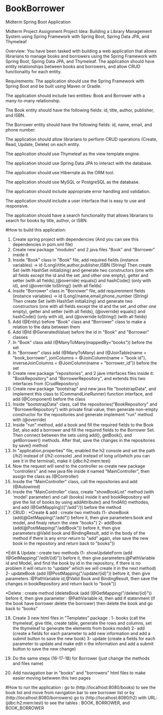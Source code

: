 # BookBorrower
Midterm Spring Boot Application

Midterm Project Assignment
Project Idea:
Building a Library Management System using Spring Framework with Spring Boot, Spring Data JPA, and Thymeleaf

Overview:
You have been tasked with building a web application that allows librarians to manage books and borrowers using the Spring Framework with Spring Boot, Spring Data JPA, and Thymeleaf. The application should have entity relationships between books and borrowers, and allow CRUD functionality for each entity.

Requirements:
The application should use the Spring Framework with Spring Boot and be built using Maven or Gradle. 

The application should include two entities: Book and Borrower with a many-to-many relationship. 

The Book entity should have the following fields: id, title, author, publisher, and ISBN. 

The Borrower entity should have the following fields: id, name, email, and phone number. 

The application should allow librarians to perform CRUD operations (Create, Read, Update, Delete) on each entity. 

The application should use Thymeleaf as the view template engine. 

The application should use Spring Data JPA to interact with the database. 

The application should use Hibernate as the ORM tool. 

The application should use MySQL or PostgreSQL as the database. 

The application should include appropriate error handling and validation. 

The application should include a user interface that is easy to use and responsive. 

The application should have a search functionality that allows librarians to search for books by title, author, or ISBN. 



#How to build this application:
1) Create spring project with dependencies (And you can see this dependencies in pom.xml file)
2) Create new package "modules" and 2 java files "Book" and "Borrower" inside it 
3) Inside "Book" class in "Book" file, add required fields (instance variables) -> id (Long)/title,author,publisher,ISBN (String) 
Then create Set<Borrower> (with HashSet initializing) and generate two constructors (one with all fields except the id and the set ,and other one empty), getter and setter (with all fields),(@override) equals() and hashCode() (only with id), and (@override toString() (with all fields)
4) Inside "Borrower" class in "Borrower" file, add requirenment fields (instance variables) -> id (Long)/name,email,phone_number (String)
Then create Set<Book> (with HashSet initializing) and generate two constructors (one with all fields except the id and the set ,and other one empty), getter and setter (with all fields), (@override) equals() and hashCode() (only with id), and (@override toString() (with all fields)
5) Add (@Entity) before "Book" class and "Borrower" class to make a relation to the data between them
6) Add (@Id @GeneratedValue) before the id in "Book" and "Borrower" classes 
7) In "Book" class add (@ManyToMany(mappedBy="books")) before the set
8) In "Borrower" class add (@ManyToMany) and (@JoinTable(name = "book_borrower", joinColumns = @JoinColumn(name = "book id"), inverseJoinColumns = @JoinColumn(name = "borrower_id")) before the set
9) Create new package "repositories", and 2 jave interfaces files inside it: "BookRepository" and "BorrowerRepository", and extends this two interfaces from (CrudRepository)
10) Create new package "bootstrap" and new java file "bootstrapData", and implement this class to (CommandLineRunner) function interface, and add (@Component) before the class
11) Inside "bootstrapData" class, call the repositories("BookRepository" and "BorrowerRepository") with private final value, then generate non-empty constructor for the repositories and generate implement "run" method with (@override) 
12) Inside "run" method, add a book and fill the required fields to the Book Set, also add a borrower and fill the required fields to the Borrower Set. Then connect between the sets using add(), getBook(), and getBorrower() methods. After that, save the changes in the repositories by save() method 
13) In "application.properties" file, enabled the h2 console and set the path (/h2) instead of (/h2-console) ,and instead of long url(which you can see it in the terminal), make it (jdbc:h2:mem:test) 
14) Now the request will send to the controller so create new package "controllers" and new java file inside it named "MainController", then assign the class as (@Controller)
15) Inside the "MainController" class, call the repositories and add (@Autowired) 
16) Inside the "MainController" class, create "showBookList" method (with 'model' parameter) and call (books) inside it and bookRepository will give the list of books by using addAttribute() and findAll() methodes, and add (@GetMapping)({"/add"/}) before the method 
17) CRUD : 
 *Create & add : create two methods (1- showBook (add(@GetMapping("/add")) before it, then give parameters:book and model, and finaly return the view "books")
                                     2- addBook (add(@PostMapping("/addBook")) before it, then give parameters:@Valid book and BindingResult, add in the body of the                                         method if there is any error return to "add" again, else save the new book in the repository and return back to "books"))

 *Edit & Update : create two methods (1- showUpdateForm (add (@GetMapping("/edit/{id}")) before it, then give parameters:@PathVariable id and Model, and find the book                                       by id in the repository, if there is no problem it will return to "update" which we will create it in the next method)
                                     2- updateBook (add (@PostMapping("/update/{id}")) before it, then give parameters :@PathVariable id,@Valid Book and BindingResult,                                      then save the changes in bookRepository and return back to "book"))
                                     
 *Delete : create method (deleteBook (add (@GetMapping("/delete/{id}")) before it, then give parameter : @PathVariable id, then add if statenment (if the book have borrower delete the borrower) then delete the book and go back to "books"
                                     
18) Create 3 new html files in "Templates" package : 1- books (call the thymeleaf, give title, create table, generate the rows and columns, set the thymeleaf to                                                            generate the elements from books model)
                                                     2- add (create a fields for each parameter to add new information and add a submit button to save the new book)
                                                     3- update (create a fields for each parameter to update and make edit n the information and add a submit button to                                                      save the new change)
                                                    
19) Do the same steps (16-17-18) for Borrower (just change the methods and files name)
20) Add naviagation bar in "books" and "borrowers" html files to make easier moving betwwen this two pages







#How to run the application :
go to (http://localhost:8080/books) to see the book list and move from navigation bar to see borrower list or by (http://localhost:8080/borrowers)
go to (http://localhost:8080/h2) with URL:(jdbc:h2:mem:test) to see the tables : BOOK, BORROWER, and BOOK_BORROWER
